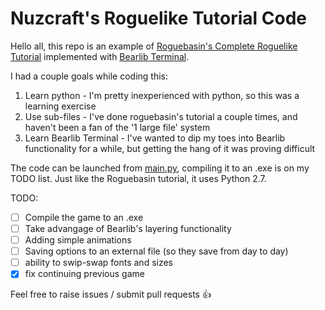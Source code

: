 # Nuzcraft's Roguelike Tutorial Code
Hello all, this repo is an example of [Roguebasin's Complete Roguelike Tutorial](http://www.roguebasin.com/index.php?title=Complete_Roguelike_Tutorial,_using_python%2Blibtcod) implemented with [Bearlib Terminal](http://foo.wyrd.name/en:bearlibterminal).

I had a couple goals while coding this:
1. Learn python - I'm pretty inexperienced with python, so this was a learning exercise
2. Use sub-files - I've done roguebasin's tutorial a couple times, and haven't been a fan of the '1 large file' system
3. Learn Bearlib Terminal - I've wanted to dip my toes into Bearlib functionality for a while, but getting the hang of it was proving difficult

The code can be launched from [main.py](main.py), compiling it to an .exe is on my TODO list. Just like the Roguebasin tutorial, it uses Python 2.7.

TODO:
- [ ] Compile the game to an .exe
- [ ] Take advangage of Bearlib's layering functionality
- [ ] Adding simple animations
- [ ] Saving options to an external file (so they save from day to day)
- [ ] ability to swip-swap fonts and sizes
- [x] fix continuing previous game

Feel free to raise issues / submit pull requests :+1:
